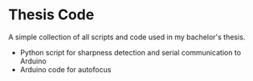 # Thesis Code

A simple collection of all scripts and code used in my bachelor's thesis.

+ Python script for sharpness detection and serial communication to Arduino
+ Arduino code for autofocus
